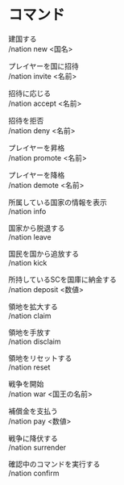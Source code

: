 # コマンド  

建国する  
/nation new <国名>

プレイヤーを国に招待  
/nation invite <名前>

招待に応じる  
/nation accept <名前>

招待を拒否  
/nation deny <名前>

プレイヤーを昇格  
/nation promote <名前>

プレイヤーを降格  
/nation demote <名前>

所属している国家の情報を表示  
/nation info

国家から脱退する  
/nation leave

国民を国から追放する  
/nation kick

所持しているSCを国庫に納金する  
/nation deposit <数値>

領地を拡大する  
/nation claim

領地を手放す  
/nation disclaim

領地をリセットする  
/nation reset

戦争を開始  
/nation war <国王の名前>

補償金を支払う  
/nation pay <数値>

戦争に降伏する  
/nation surrender

確認中のコマンドを実行する  
/nation confirm
